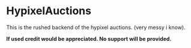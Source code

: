 # HypixelAuctions

This is the rushed backend of the hypixel auctions. (very messy i know).

**If used credit would be appreciated. No support will be provided.**

